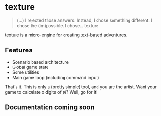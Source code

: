 # texture

> (...) I rejected those answers. Instead, I chose something different. I chose
> the (im)possible. I chose... texture

texture is a micro-engine for creating text-based adventures.

## Features

- Scenario based architecture
- Global game state
- Some utilities
- Main game loop (including command input)

That's it. This is only a (pretty simple) tool, and you are the artist. Want
your game to calculate x digits of *pi*? Well, go for it!

## Documentation coming soon
